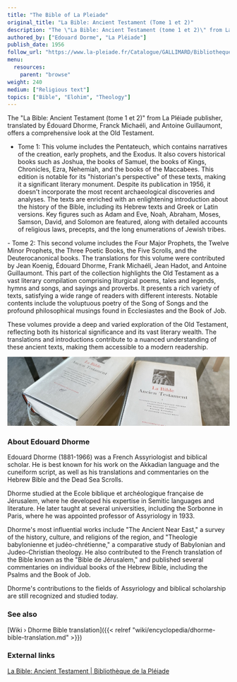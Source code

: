 ```yaml
---
title: "The Bible of La Pleiade"
original_title: "La Bible: Ancient Testament (Tome 1 et 2)"
description: "The \"La Bible: Ancient Testament (tome 1 et 2)\" from La Pléiade publisher, translated by Édouard Dhorme, Franck Michaéli, and Antoine Guillaumont, offers a comprehensive look at the Old Testament. These volumes provide a deep and varied exploration of the Old Testament, reflecting both its historical significance and its vast literary wealth. The translations and introductions contribute to a nuanced understanding of these ancient texts, making them accessible to a modern readership."
authored_by: ["Edouard Dorme", "La Pléiade"]
publish_date: 1956
follow_url: "https://www.la-pleiade.fr/Catalogue/GALLIMARD/Bibliotheque-de-la-Pleiade/La-Bible4"
menu:
  resources:
    parent: "browse"
weight: 240
medium: ["Religious text"]
topics: ["Bible", "Elohim", "Theology"]
---
```


The "La Bible: Ancient Testament (tome 1 et 2)" from La Pléiade publisher, translated by Édouard Dhorme, Franck Michaéli, and Antoine Guillaumont, offers a comprehensive look at the Old Testament.

- Tome 1: This volume includes the Pentateuch, which contains narratives of the creation, early prophets, and the Exodus. It also covers historical books such as Joshua, the books of Samuel, the books of Kings, Chronicles, Ezra, Nehemiah, and the books of the Maccabees. This edition is notable for its "historian's perspective" of these texts, making it a significant literary monument. Despite its publication in 1956, it doesn't incorporate the most recent archaeological discoveries and analyses. The texts are enriched with an enlightening introduction about the history of the Bible, including its Hebrew texts and Greek or Latin versions. Key figures such as Adam and Eve, Noah, Abraham, Moses, Samson, David, and Solomon are featured, along with detailed accounts of religious laws, precepts, and the long enumerations of Jewish tribes​.

​​- Tome 2: This second volume includes the Four Major Prophets, the Twelve Minor Prophets, the Three Poetic Books, the Five Scrolls, and the Deuterocanonical books. The translations for this volume were contributed by Jean Koenig, Édouard Dhorme, Frank Michaéli, Jean Hadot, and Antoine Guillaumont. This part of the collection highlights the Old Testament as a vast literary compilation comprising liturgical poems, tales and legends, hymns and songs, and sayings and proverbs. It presents a rich variety of texts, satisfying a wide range of readers with different interests. Notable contents include the voluptuous poetry of the Song of Songs and the profound philosophical musings found in Ecclesiastes and the Book of Job​.

These volumes provide a deep and varied exploration of the Old Testament, reflecting both its historical significance and its vast literary wealth. The translations and introductions contribute to a nuanced understanding of these ancient texts, making them accessible to a modern readership.

![Image](images/dhorme-bible-books.jpg "La Bible: Ancient Testament, Tome I & Tome II (1956) — Edouard Dhorme")

### About Edouard Dhorme

Edouard Dhorme (1881-1966) was a French Assyriologist and biblical scholar. He is best known for his work on the Akkadian language and the cuneiform script, as well as his translations and commentaries on the Hebrew Bible and the Dead Sea Scrolls.

Dhorme studied at the Ecole biblique et archéologique française de Jérusalem, where he developed his expertise in Semitic languages and literature. He later taught at several universities, including the Sorbonne in Paris, where he was appointed professor of Assyriology in 1933.

Dhorme's most influential works include "The Ancient Near East," a survey of the history, culture, and religions of the region, and "Theologie babylonienne et judéo-chrétienne," a comparative study of Babylonian and Judeo-Christian theology. He also contributed to the French translation of the Bible known as the "Bible de Jérusalem," and published several commentaries on individual books of the Hebrew Bible, including the Psalms and the Book of Job.

Dhorme's contributions to the fields of Assyriology and biblical scholarship are still recognized and studied today.

### See also

[Wiki › Dhorme Bible translation]({{< relref "wiki/encyclopedia/dhorme-bible-translation.md" >}})</br>

### External links

[La Bible: Ancient Testament | Bibliothèque de la Pléiade](https://www.la-pleiade.fr/Catalogue/GALLIMARD/Bibliotheque-de-la-Pleiade/La-Bible4)
